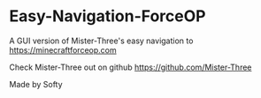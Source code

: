 # Easy-Navigation-ForceOP
A GUI version of Mister-Three's easy navigation to https://minecraftforceop.com

Check Mister-Three out on github https://github.com/Mister-Three

Made by Softy
